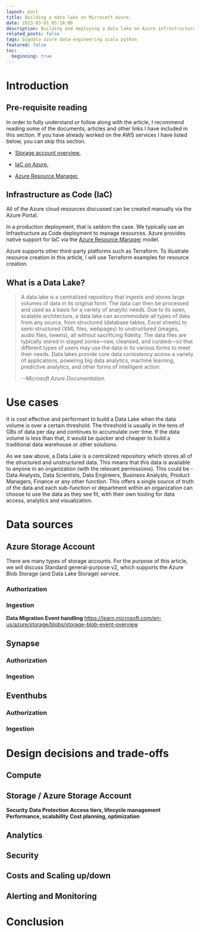 ```yaml
---
layout: post
title: Building a data lake on Microsoft Azure.
date: 2023-03-01 05:18:00
description: Building and deploying a data lake on Azure infrastructure.
related_posts: false
tags: bigdata azure data-engineering scala python
featured: false
toc: 
  beginning: true
---
```


# Introduction
## Pre-requisite reading
In order to fully understand or follow along with the article, I recommend reading some of the documents, articles and other links I have included in this section. If you have already worked on the AWS services I have listed below, you can skip this section.

- [Storage account overview.](https://learn.microsoft.com/en-us/azure/storage/common/storage-account-overview)
- [IaC on Azure.](https://learn.microsoft.com/en-us/devops/deliver/what-is-infrastructure-as-code)

- [Azure Resource Manager.](https://learn.microsoft.com/en-us/azure/azure-resource-manager/management/overview)

## Infrastructure as Code (IaC)
All of the Azure cloud resources discussed can be created manually via the Azure Portal.

In a production deployment, that is seldom the case. We typically use an Infrastructure as Code deployment to manage resources. Azure provides native support for IaC via the [Azure Resource Manager](https://learn.microsoft.com/en-us/azure/azure-resource-manager/management/overview) model. 

Azure supports other third-party platforms such as Terraform. To illustrate resource creation in this article, I will use Terraform examples for resource creation.

## What is a Data Lake?
> A data lake is a centralized repository that ingests and stores large volumes of data in its original form. The data can then be processed and used as a basis for a variety of analytic needs. Due to its open, scalable architecture, a data lake can accommodate all types of data from any source, from structured (database tables, Excel sheets) to semi-structured (XML files, webpages) to unstructured (images, audio files, tweets), all without sacrificing fidelity. The data files are typically stored in staged zones—raw, cleansed, and curated—so that different types of users may use the data in its various forms to meet their needs. Data lakes provide core data consistency across a variety of applications, powering big data analytics, machine learning, predictive analytics, and other forms of intelligent action.
>
> <cite>--Microsoft Azure Documentation.</cite>

# Use cases
It is cost effective and performant to build a Data Lake when the data volume is over a certain threshold. The threshold is usually in the tens of GBs of data per day and continues to accumulate over time. If the data volume is less than that, it would be quicker and cheaper to build a traditional data warehouse or other solutions.

As we saw above, a Data Lake is a centralized repository which stores all of the structured and unstructured data. This means that this data is available to anyone in an organization (with the relevant permissions). This could be - Data Analysts, Data Scientists, Data Engineers, Business Analysts, Product Managers, Finance or any other function. This offers a single source of truth of the data and each sub-function or department within an organization can choose to use the data as they see fit, with their own tooling for data access, analytics and visualization.


# Data sources
## Azure Storage Account
There are many types of storage accounts. For the purpose of this article, we will discuss Standard general-purpose v2, which supports the Azure Blob Storage (and Data Lake Storage) service. 

### Authorization

### Ingestion

**Data Migration**
**Event handling**
https://learn.microsoft.com/en-us/azure/storage/blobs/storage-blob-event-overview

## Synapse

### Authorization

### Ingestion

## Eventhubs

### Authorization

### Ingestion

# Design decisions and trade-offs
## Compute
## Storage / Azure Storage Account

**Security**
**Data Protection**
**Access tiers, lifecycle management**
**Performance, scalability**
**Cost planning, optimization**

## Analytics
## Security
## Costs and Scaling up/down
## Alerting and Monitoring

# Conclusion